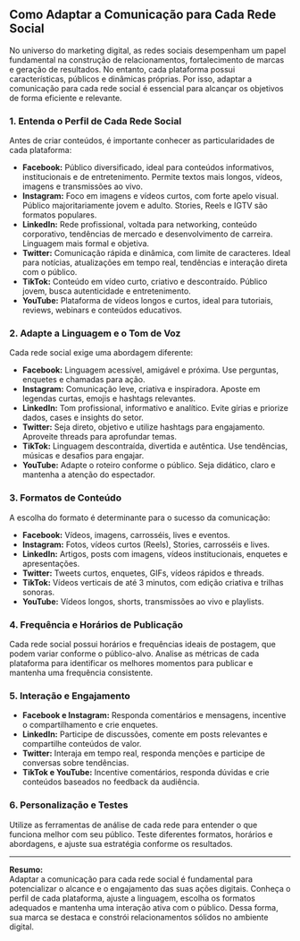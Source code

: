 
## Como Adaptar a Comunicação para Cada Rede Social

No universo do marketing digital, as redes sociais desempenham um papel fundamental na construção de relacionamentos, fortalecimento de marcas e geração de resultados. No entanto, cada plataforma possui características, públicos e dinâmicas próprias. Por isso, adaptar a comunicação para cada rede social é essencial para alcançar os objetivos de forma eficiente e relevante.

### 1. Entenda o Perfil de Cada Rede Social

Antes de criar conteúdos, é importante conhecer as particularidades de cada plataforma:

- **Facebook:** Público diversificado, ideal para conteúdos informativos, institucionais e de entretenimento. Permite textos mais longos, vídeos, imagens e transmissões ao vivo.
- **Instagram:** Foco em imagens e vídeos curtos, com forte apelo visual. Público majoritariamente jovem e adulto. Stories, Reels e IGTV são formatos populares.
- **LinkedIn:** Rede profissional, voltada para networking, conteúdo corporativo, tendências de mercado e desenvolvimento de carreira. Linguagem mais formal e objetiva.
- **Twitter:** Comunicação rápida e dinâmica, com limite de caracteres. Ideal para notícias, atualizações em tempo real, tendências e interação direta com o público.
- **TikTok:** Conteúdo em vídeo curto, criativo e descontraído. Público jovem, busca autenticidade e entretenimento.
- **YouTube:** Plataforma de vídeos longos e curtos, ideal para tutoriais, reviews, webinars e conteúdos educativos.

### 2. Adapte a Linguagem e o Tom de Voz

Cada rede social exige uma abordagem diferente:

- **Facebook:** Linguagem acessível, amigável e próxima. Use perguntas, enquetes e chamadas para ação.
- **Instagram:** Comunicação leve, criativa e inspiradora. Aposte em legendas curtas, emojis e hashtags relevantes.
- **LinkedIn:** Tom profissional, informativo e analítico. Evite gírias e priorize dados, cases e insights do setor.
- **Twitter:** Seja direto, objetivo e utilize hashtags para engajamento. Aproveite threads para aprofundar temas.
- **TikTok:** Linguagem descontraída, divertida e autêntica. Use tendências, músicas e desafios para engajar.
- **YouTube:** Adapte o roteiro conforme o público. Seja didático, claro e mantenha a atenção do espectador.

### 3. Formatos de Conteúdo

A escolha do formato é determinante para o sucesso da comunicação:

- **Facebook:** Vídeos, imagens, carrosséis, lives e eventos.
- **Instagram:** Fotos, vídeos curtos (Reels), Stories, carrosséis e lives.
- **LinkedIn:** Artigos, posts com imagens, vídeos institucionais, enquetes e apresentações.
- **Twitter:** Tweets curtos, enquetes, GIFs, vídeos rápidos e threads.
- **TikTok:** Vídeos verticais de até 3 minutos, com edição criativa e trilhas sonoras.
- **YouTube:** Vídeos longos, shorts, transmissões ao vivo e playlists.

### 4. Frequência e Horários de Publicação

Cada rede social possui horários e frequências ideais de postagem, que podem variar conforme o público-alvo. Analise as métricas de cada plataforma para identificar os melhores momentos para publicar e mantenha uma frequência consistente.

### 5. Interação e Engajamento

- **Facebook e Instagram:** Responda comentários e mensagens, incentive o compartilhamento e crie enquetes.
- **LinkedIn:** Participe de discussões, comente em posts relevantes e compartilhe conteúdos de valor.
- **Twitter:** Interaja em tempo real, responda menções e participe de conversas sobre tendências.
- **TikTok e YouTube:** Incentive comentários, responda dúvidas e crie conteúdos baseados no feedback da audiência.

### 6. Personalização e Testes

Utilize as ferramentas de análise de cada rede para entender o que funciona melhor com seu público. Teste diferentes formatos, horários e abordagens, e ajuste sua estratégia conforme os resultados.

---

**Resumo:**  
Adaptar a comunicação para cada rede social é fundamental para potencializar o alcance e o engajamento das suas ações digitais. Conheça o perfil de cada plataforma, ajuste a linguagem, escolha os formatos adequados e mantenha uma interação ativa com o público. Dessa forma, sua marca se destaca e constrói relacionamentos sólidos no ambiente digital.
```
